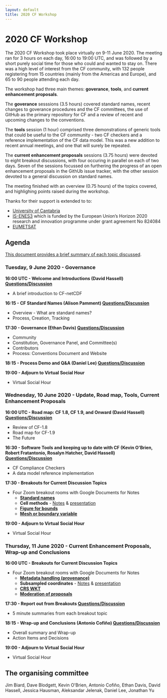 ```yaml
---
layout: default
title: 2020 CF Workshop
---
```


# 2020 CF Workshop

The 2020 CF Workshop took place virtually on 9-11 June 2020. The
meeting ran for 3 hours on each day, 16:00 to 19:00 UTC, and was
followed by a short purely social time for those who could and wanted
to stay on. There was a high level of interest from the CF community,
with 132 people registering from 15 countries (mainly from the
Americas and Europe), and 65 to 90 people attending each day.

The workshop had three main themes: **goverance**, **tools**, and
**current enhancement proposals**.

The **goverance** sesssions (3.5 hours) covered standard names, recent
changes to goverance procedures and the CF committees, the use of
GitHub as the primary repository for CF and a review of recent and
upcoming changes to the conventions.

The **tools** session (1 hour) comprised three demonstrations of
generic tools that could be useful to the CF community - two CF
checkers and a reference implementation of the CF data model. This was
a new addition to recent annual meetings, and one that will surely be
repeated.

The **current enhancement proposals** sessions (3.75 hours) were
devoted to eight breakout discussions, with four occuring in parallel
on each of two days. Seven of the sessions focussed on furthering the
progress of an open enhancement proposals in the GithUb issue tracker,
with the other session devoted to a general discussion on standard
names.

The meeting finished with an overview (0.75 hours) of the topics
covered, and highlighing points raised during the workshop.

Thanks for their support is extended to to:
 - [University of Cantabria](https://web.unican.es/en/)
 - [IS-ENES3](https://is.enes.org/) which is funded by the European Union’s Horizon 2020 research and innovation programme under grant agreement No 824084
 - [EUMETSAT](https://www.eumetsat.int/)

## Agenda

[This document provides a brief summary of each topic discussed](2020-workshop/CF-meeting-2020-discussion-topics.pdf).

### Tuesday, 9 June 2020 - Governance
**16:00 UTC - Welcome and Introductions (David Hassell) [Questions/Discussion](2020-workshop/Plenary-discussion-notes.pdf)**
* A brief introduction to CF-netCDF

**16:15 - CF Standard Names (Alison Pamment) [Questions/Discussion](2020-workshop/Plenary-discussion-notes.pdf)**
* Overview - What are standard names?
* Process, Creation, Tracking

**17:30 - Governance (Ethan Davis) [Questions/Discussion](2020-workshop/Plenary-discussion-notes.pdf)**
* Community
* Constitution, Governance Panel, and Committee(s)
* Contributors
* Process: Conventions Document and Website

**18:15 - Process Demo and Q&A (Daniel Lee) [Questions/Discussion](2020-workshop/Plenary-discussion-notes.pdf)**

**19:00 - Adjourn to Virtual Social Hour**
* Virtual Social Hour

### Wednesday, 10 June 2020 - Update, Road map, Tools, Current Enhancement Proposals
**16:00 UTC - Road map: CF 1.8, CF 1.9, and Onward (David Hassell) [Questions/Discussion](2020-workshop/Plenary-discussion-notes.pdf)**
* Review of CF-1.8
* Road map for CF-1.9
* The Future

**16:30 - Software Tools and keeping up to date with CF (Kevin O'Brien, Robert Fratantonio, Rosalyn Hatcher, David Hassell) [Questions/Discussion](2020-workshop/Plenary-discussion-notes.pdf)**
* CF Compliance Checkers
* A data model reference implementation

**17:30 - Breakouts for Current Discussion Topics**
* Four Zoom breakout rooms with Google Documents for Notes
  * **[Standard names](2020-workshop/Standard-names-discussion-notes.pdf)**
  * **Cell methods** - [Notes](2020-workshop/Cell-methods-discussion-notes.pdf) & [presentation](2020-workshop/Cell_methods__Breakout-intro.pdf)
  * **[Figure for bounds](2020-workshop/Figure-for-bounds-discussion-notes.pdf)**
  * **[Mesh or boundary variable](2020-workshop/Mesh-or-boundary-variable-discussion-notes.pdf)**

**19:00 - Adjourn to Virtual Social Hour**
* Virtual Social Hour

### Thursday, 11 June 2020 - Current Enhancement Proposals, Wrap-up and Conclusions
**16:00 UTC - Breakouts for Current Discussion Topics**
* Four Zoom breakout rooms with Google Documents for Notes
  * **[Metadata handling (provenance)](2020-workshop/Metadata-handling-provenance-discussion-notes.pdf)**
  * **Subsampled coordinates** - [Notes](2020-workshop/Subsampled-coordinates-discussion-notes.pdf) & [presentation](2020-workshop/Subsampled-coordinates-in-CF-netCDF.pdf)
  * **[CRS WKT](2020-workshop/CRS-WKT-discussion-notes.pdf)**
  * **[Moderation of proposals](2020-workshop/Moderation-of-proposals-discussion-notes.pdf)**

**17:30 - Report out from Breakouts [Questions/Discussion](2020-workshop/Plenary-discussion-notes.pdf)**
* 5 minute summaries from each breakout topic

**18:15 - Wrap-up and Conclusions (Antonio Cofiño) [Questions/Discussion](2020-workshop/Plenary-discussion-notes.pdf)**
* Overall summary and Wrap-up
* Action Items and Decisions

**19:00 - Adjourn to Virtual Social Hour**
* Virtual Social Hour

## The organising committee

Jim Biard, Dave Blodgett, Kevin O'Brien, Antonio Cofiño, Ethan Davis,
David Hassell, Jessica Hausman, Aleksandar Jelenak, Daniel Lee,
Jonathan Yu
